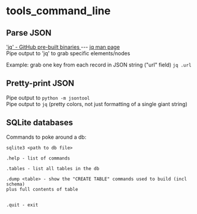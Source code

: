 # tools\_command\_line

## Parse JSON

['jq' - GitHub pre-built binaries ](https://github.com/stedolan/jq/releases) --- [jq man page](https://github.com/stedolan/jq/blob/master/docs/content/manual/v1.6/manual.yml)  
Pipe output to 'jq' to grab specific elements/nodes

Example: grab one key from each record in JSON string \("url" field\) `jq .url`

## Pretty-print JSON

Pipe output to `python -m jsontool`  
Pipe output to `jq` \(pretty colors, not just formatting of a single giant string\)


## SQLite databases

Commands to poke around a db:
```
sqlite3 <path to db file>

.help - list of commands

.tables - list all tables in the db

.dump <table> - show the "CREATE TABLE" commands used to build (incl schema) 
plus full contents of table


.quit - exit
```
